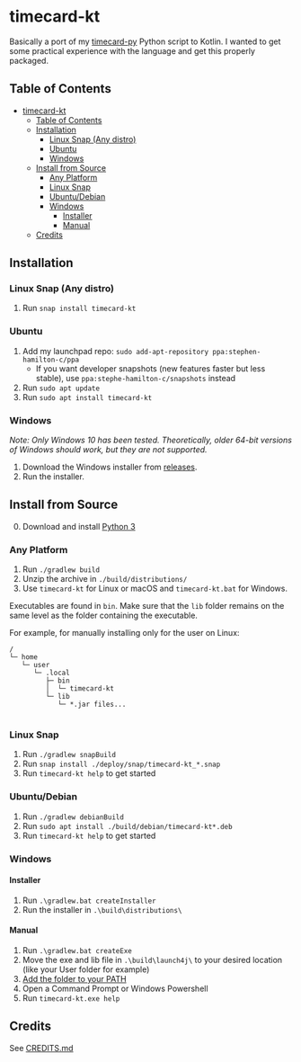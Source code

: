 # timecard-kt
Basically a port of my [timecard-py](https://github.com/Stephen-Hamilton-C/timecard-py) Python script to Kotlin. I wanted to get some practical experience with the language and get this properly packaged.

## Table of Contents
- [timecard-kt](#timecard-kt)
  - [Table of Contents](#table-of-contents)
  - [Installation](#installation)
    - [Linux Snap (Any distro)](#linux-snap-any-distro)
    - [Ubuntu](#ubuntu)
    - [Windows](#windows)
  - [Install from Source](#install-from-source)
    - [Any Platform](#any-platform)
    - [Linux Snap](#linux-snap)
    - [Ubuntu/Debian](#ubuntudebian)
    - [Windows](#windows-1)
      - [Installer](#installer)
      - [Manual](#manual)
  - [Credits](#credits)

## Installation

### Linux Snap (Any distro)
1. Run `snap install timecard-kt`

### Ubuntu
1. Add my launchpad repo: `sudo add-apt-repository ppa:stephen-hamilton-c/ppa`
   - If you want developer snapshots (new features faster but less stable), use `ppa:stephe-hamilton-c/snapshots` instead
2. Run `sudo apt update`
3. Run `sudo apt install timecard-kt`

### Windows
*Note: Only Windows 10 has been tested. Theoretically, older 64-bit versions of Windows should work, but they are not supported.* 
1. Download the Windows installer from [releases](https://github.com/Stephen-Hamilton-C/timecard-kt/releases/latest).
2. Run the installer.

## Install from Source

0. Download and install [Python 3](https://www.python.org/downloads/)

### Any Platform 
1. Run `./gradlew build`
2. Unzip the archive in `./build/distributions/`
3. Use `timecard-kt` for Linux or macOS and `timecard-kt.bat` for Windows.

Executables are found in `bin`. Make sure that the `lib` folder remains on the same level as the folder containing the executable.

For example, for manually installing only for the user on Linux:

```
/
└─ home
   └─ user
      └─ .local
         ├─ bin
         │  └─ timecard-kt
         └─ lib
            └─ *.jar files...
   
```

### Linux Snap
1. Run `./gradlew snapBuild`
2. Run `snap install ./deploy/snap/timecard-kt_*.snap`
3. Run `timecard-kt help` to get started

### Ubuntu/Debian
1. Run `./gradlew debianBuild`
2. Run `sudo apt install ./build/debian/timecard-kt*.deb`
3. Run `timecard-kt help` to get started

### Windows

#### Installer
1. Run `.\gradlew.bat createInstaller`
2. Run the installer in `.\build\distributions\`

#### Manual
1. Run `.\gradlew.bat createExe`
2. Move the exe and lib file in `.\build\launch4j\` to your desired location (like your User folder for example)
3. [Add the folder to your PATH](https://www.architectryan.com/2018/03/17/add-to-the-path-on-windows-10/)
4. Open a Command Prompt or Windows Powershell
5. Run `timecard-kt.exe help`

## Credits

See [CREDITS.md](https://github.com/Stephen-Hamilton-C/timecard-kt/blob/main/CREDITS.md)
